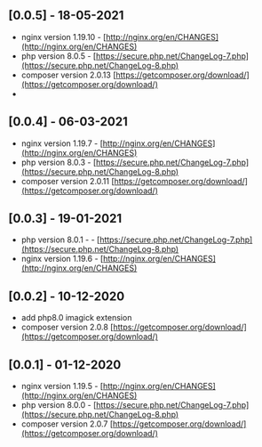 ## [0.0.5] - 18-05-2021
- nginx version 1.19.10 - [http://nginx.org/en/CHANGES](http://nginx.org/en/CHANGES)
- php version 8.0.5 - [https://secure.php.net/ChangeLog-7.php](https://secure.php.net/ChangeLog-8.php)
- composer version 2.0.13 [https://getcomposer.org/download/](https://getcomposer.org/download/)
-
## [0.0.4] - 06-03-2021
- nginx version 1.19.7 - [http://nginx.org/en/CHANGES](http://nginx.org/en/CHANGES)
- php version 8.0.3 - [https://secure.php.net/ChangeLog-7.php](https://secure.php.net/ChangeLog-8.php)
- composer version 2.0.11 [https://getcomposer.org/download/](https://getcomposer.org/download/)

## [0.0.3] - 19-01-2021
- php version 8.0.1 - - [https://secure.php.net/ChangeLog-7.php](https://secure.php.net/ChangeLog-8.php)
- nginx version 1.19.6 - [http://nginx.org/en/CHANGES](http://nginx.org/en/CHANGES)

## [0.0.2] - 10-12-2020
- add php8.0 imagick extension
- composer version 2.0.8 [https://getcomposer.org/download/](https://getcomposer.org/download/)

## [0.0.1] - 01-12-2020
- nginx version 1.19.5 - [http://nginx.org/en/CHANGES](http://nginx.org/en/CHANGES)
- php version 8.0.0 - [https://secure.php.net/ChangeLog-7.php](https://secure.php.net/ChangeLog-8.php)
- composer version 2.0.7 [https://getcomposer.org/download/](https://getcomposer.org/download/)